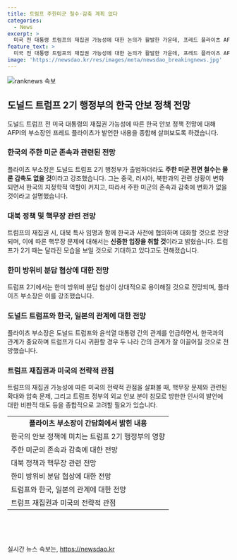 ```yaml
---
title: 트럼프 주한미군 철수·감축 계획 없다
categories:
  - News
excerpt: >
  미국 전 대통령 트럼프의 재집권 가능성에 대한 논의가 활발한 가운데, 프레드 플라이츠 AFPI 부소장은 주한 미군 감축 가능성을 부인하며 한국의 안보에 긍정적인 영향을 끼칠 것으로 전망했다. 또한, 대북 문제와 관련하여 한국과의 사전 협의를 강조하고, 트럼프와 김정은 국무위원장 간의 정상회담 가능성을 언급했다. 그는 또한 한국의 핵무장 문제에 대해 신중한 입장을 보였으며, 트럼프의 ‘미국 우선주의’ 구상을 실현하기 위해 노력하는 중요한 측근으로 주목받고 있다.
feature_text: >
  미국 전 대통령 트럼프의 재집권 가능성에 대한 논의가 활발한 가운데, 프레드 플라이츠 AFPI 부소장은 주한 미군 감축 가능성을 부인하며 한국의 안보에 긍정적인 영향을 끼칠 것으로 전망했다. 또한, 대북 문제와 관련하여 한국과의 사전 협의를 강조하고, 트럼프와 김정은 국무위원장 간의 정상회담 가능성을 언급했다. 그는 또한 한국의 핵무장 문제에 대해 신중한 입장을 보였으며, 트럼프의 ‘미국 우선주의’ 구상을 실현하기 위해 노력하는 중요한 측근으로 주목받고 있다.
image: 'https://newsdao.kr/res/images/meta/newsdao_breakingnews.jpg'
---
```


<p><img src="https://newsdao.kr/res/images/meta/newsdao_breakingnews.jpg" alt="ranknews 속보" /></p>

<h2 data-ke-size="size26">도널드 트럼프 2기 행정부의 한국 안보 정책 전망</h2>

<p data-ke-size="size16">도널드 트럼프 전 미국 대통령의 재집권 가능성에 따른 한국 안보 정책 전망에 대해 AFPI의 부소장인 프레드 플라이츠가 발언한 내용을 종합해 살펴보도록 하겠습니다.</p>

<h3>한국의 주한 미군 존속과 관련된 전망</h3>

<p data-ke-size="size16">플라이츠 부소장은 도널드 트럼프 2기 행정부가 출범하더라도 <b>주한 미군 전면 철수는 물론 감축도 없을 것</b>이라고 강조했습니다. 그는 중국, 러시아, 북한과의 관련 상황이 변화되면서 한국의 지정학적 역할이 커지고, 따라서 주한 미군의 존속과 감축에 변화가 없을 것이라고 설명했습니다.</p>

<h3>대북 정책 및 핵무장 관련 전망</h3>

<p data-ke-size="size16">트럼프의 재집권 시, 대북 특사 임명과 함께 한국과 사전에 협의하며 대화할 것으로 전망되며, 이에 따른 핵무장 문제에 대해서는 <b>신중한 입장을 취할 것</b>이라고 밝혔습니다. 트럼프가 2기 때는 달라진 모습을 보일 것으로 기대하고 있다고도 전해졌습니다.</p>

<h3>한미 방위비 분담 협상에 대한 전망</h3>

<p data-ke-size="size16">트럼프 2기에서는 한미 방위비 분담 협상이 상대적으로 용이해질 것으로 전망되며, 플라이츠 부소장은 이를 강조했습니다.</p>

<h3>도널드 트럼프와 한국, 일본의 관계에 대한 전망</h3>

<p data-ke-size="size16">플라이츠 부소장은 도널드 트럼프와 윤석열 대통령 간의 관계를 언급하면서, 한국과의 관계가 중요하며 트럼프가 다시 귀환할 경우 두 나라 간의 관계가 잘 이끌어질 것으로 전망했습니다.</p>

<h3>트럼프 재집권과 미국의 전략적 관점</h3>

<p data-ke-size="size16">트럼프의 재집권 가능성에 따른 미국의 전략적 관점을 살펴볼 때, 핵무장 문제와 관련된 확대와 압축 문제, 그리고 트럼프 정부의 외교 안보 분야 참모로 방한한 인사의 발언에 대한 비판적 태도 등을 종합적으로 고려할 필요가 있습니다.</p>

<table>
    <tr>
        <td style="text-align: center; height: 17px;"><b>플라이츠 부소장이 간담회에서 밝힌 내용</b></td>
    </tr>
    <tr>
        <td>한국의 안보 정책에 미치는 트럼프 2기 행정부의 영향</td>
    </tr>
    <tr>
        <td>주한 미군의 존속과 감축에 대한 전망</td>
    </tr>
    <tr>
        <td>대북 정책과 핵무장 관련 전망</td>
    </tr>
    <tr>
        <td>한미 방위비 분담 협상에 대한 전망</td>
    </tr>
    <tr>
        <td>트럼프와 한국, 일본의 관계에 대한 전망</td>
    </tr>
    <tr>
        <td>트럼프 재집권과 미국의 전략적 관점</td>
    </tr>
</table>

<p data-ke-size="size16">&nbsp;</p>

<p data-ke-size="size16">&nbsp;</p>
실시간 뉴스 속보는, <a href="https://newsdao.kr" rel="dofollow">https://newsdao.kr</a>


